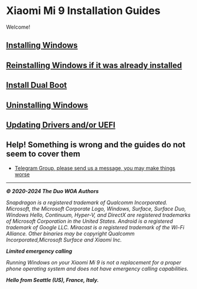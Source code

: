 # Xiaomi Mi 9 Installation Guides

Welcome!

## [Installing Windows](/InstallWindows-en/InstallWindows.md)

## [Reinstalling Windows if it was already installed](/InstallWindows-en/ReinstallWindows.md)

## [Install Dual Boot](/InstallWindows-en/DualBoot.md)

## [Uninstalling Windows](/InstallWindows-en/Uninstall.md)

## [Updating Drivers and/or UEFI](/Update-en/UpdateDriversAndUEFI.md)

## Help! Something is wrong and the guides do not seem to cover them

- [Telegram Group, please send us a message, you may make things worse](https://t.me/winonvayualt)

---

_**© 2020-2024 The Duo WOA Authors**_

_Snapdragon is a registered trademark of Qualcomm Incorporated. Microsoft, the Microsoft Corporate Logo, Windows, Surface, Surface Duo, Windows Hello, Continuum, Hyper-V, and DirectX are registered trademarks of Microsoft Corporation in the United States. Android is a registered trademark of Google LLC. Miracast is a registered trademark of the Wi-Fi Alliance. Other binaries may be copyright Qualcomm Incorporated,Microsoft Surface and Xiaomi Inc._

_**Limited emergency calling**_

_Running Windows on your Xiaomi Mi 9 is not a replacement for a proper phone operating system and does not have emergency calling capabilities._

_**Hello from Seattle (US), France, Italy.**_
